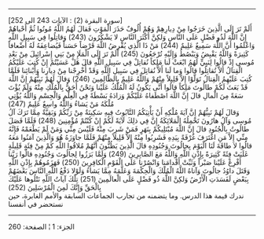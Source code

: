 ------------------------------------------------------------------------

\[سورة البقرة (2) : الآيات 243 الى 252\]  
أَلَمْ تَرَ إِلَى الَّذِينَ خَرَجُوا مِنْ دِيارِهِمْ وَهُمْ أُلُوفٌ حَذَرَ الْمَوْتِ فَقالَ لَهُمُ اللَّهُ مُوتُوا
ثُمَّ أَحْياهُمْ إِنَّ اللَّهَ لَذُو فَضْلٍ عَلَى النَّاسِ وَلكِنَّ أَكْثَرَ النَّاسِ لا يَشْكُرُونَ (243)
وَقاتِلُوا فِي سَبِيلِ اللَّهِ وَاعْلَمُوا أَنَّ اللَّهَ سَمِيعٌ عَلِيمٌ (244) مَنْ ذَا الَّذِي يُقْرِضُ
اللَّهَ قَرْضاً حَسَناً فَيُضاعِفَهُ لَهُ أَضْعافاً كَثِيرَةً وَاللَّهُ يَقْبِضُ وَيَبْصُطُ وَإِلَيْهِ تُرْجَعُونَ
(245) أَلَمْ تَرَ إِلَى الْمَلَإِ مِنْ بَنِي إِسْرائِيلَ مِنْ بَعْدِ مُوسى إِذْ قالُوا لِنَبِيٍّ لَهُمُ ابْعَثْ
لَنا مَلِكاً نُقاتِلْ فِي سَبِيلِ اللَّهِ قالَ هَلْ عَسَيْتُمْ إِنْ كُتِبَ عَلَيْكُمُ الْقِتالُ أَلاَّ تُقاتِلُوا
قالُوا وَما لَنا أَلاَّ نُقاتِلَ فِي سَبِيلِ اللَّهِ وَقَدْ أُخْرِجْنا مِنْ دِيارِنا وَأَبْنائِنا فَلَمَّا
كُتِبَ عَلَيْهِمُ الْقِتالُ تَوَلَّوْا إِلاَّ قَلِيلاً مِنْهُمْ وَاللَّهُ عَلِيمٌ بِالظَّالِمِينَ (246) وَقالَ
لَهُمْ نَبِيُّهُمْ إِنَّ اللَّهَ قَدْ بَعَثَ لَكُمْ طالُوتَ مَلِكاً قالُوا أَنَّى يَكُونُ لَهُ الْمُلْكُ عَلَيْنا
وَنَحْنُ أَحَقُّ بِالْمُلْكِ مِنْهُ وَلَمْ يُؤْتَ سَعَةً مِنَ الْمالِ قالَ إِنَّ اللَّهَ اصْطَفاهُ عَلَيْكُمْ وَزادَهُ
بَسْطَةً فِي الْعِلْمِ وَالْجِسْمِ وَاللَّهُ يُؤْتِي مُلْكَهُ مَنْ يَشاءُ وَاللَّهُ واسِعٌ عَلِيمٌ (247)  
وَقالَ لَهُمْ نَبِيُّهُمْ إِنَّ آيَةَ مُلْكِهِ أَنْ يَأْتِيَكُمُ التَّابُوتُ فِيهِ سَكِينَةٌ مِنْ رَبِّكُمْ وَبَقِيَّةٌ مِمَّا
تَرَكَ آلُ مُوسى وَآلُ هارُونَ تَحْمِلُهُ الْمَلائِكَةُ إِنَّ فِي ذلِكَ لَآيَةً لَكُمْ إِنْ كُنْتُمْ مُؤْمِنِينَ
(248) فَلَمَّا فَصَلَ طالُوتُ بِالْجُنُودِ قالَ إِنَّ اللَّهَ مُبْتَلِيكُمْ بِنَهَرٍ فَمَنْ شَرِبَ مِنْهُ فَلَيْسَ
مِنِّي وَمَنْ لَمْ يَطْعَمْهُ فَإِنَّهُ مِنِّي إِلاَّ مَنِ اغْتَرَفَ غُرْفَةً بِيَدِهِ فَشَرِبُوا مِنْهُ إِلاَّ قَلِيلاً
مِنْهُمْ فَلَمَّا جاوَزَهُ هُوَ وَالَّذِينَ آمَنُوا مَعَهُ قالُوا لا طاقَةَ لَنَا الْيَوْمَ بِجالُوتَ
وَجُنُودِهِ قالَ الَّذِينَ يَظُنُّونَ أَنَّهُمْ مُلاقُوا اللَّهِ كَمْ مِنْ فِئَةٍ قَلِيلَةٍ غَلَبَتْ فِئَةً كَثِيرَةً
بِإِذْنِ اللَّهِ وَاللَّهُ مَعَ الصَّابِرِينَ (249) وَلَمَّا بَرَزُوا لِجالُوتَ وَجُنُودِهِ قالُوا رَبَّنا
أَفْرِغْ عَلَيْنا صَبْراً وَثَبِّتْ أَقْدامَنا وَانْصُرْنا عَلَى الْقَوْمِ الْكافِرِينَ (250) فَهَزَمُوهُمْ
بِإِذْنِ اللَّهِ وَقَتَلَ داوُدُ جالُوتَ وَآتاهُ اللَّهُ الْمُلْكَ وَالْحِكْمَةَ وَعَلَّمَهُ مِمَّا يَشاءُ وَلَوْلا
دَفْعُ اللَّهِ النَّاسَ بَعْضَهُمْ بِبَعْضٍ لَفَسَدَتِ الْأَرْضُ وَلكِنَّ اللَّهَ ذُو فَضْلٍ عَلَى الْعالَمِينَ
(251) تِلْكَ آياتُ اللَّهِ نَتْلُوها عَلَيْكَ بِالْحَقِّ وَإِنَّكَ لَمِنَ الْمُرْسَلِينَ (252)  
ندرك قيمة هذا الدرس. وما يتضمنه من تجارب الجماعات السابقة والأمم
الغابرة، حين نستحضر في أنفسنا

------------------------------------------------------------------------

الجزء: 1 ¦ الصفحة: 260
